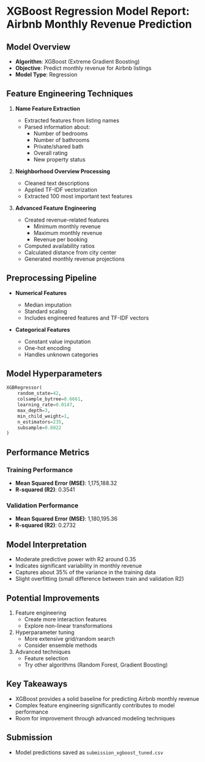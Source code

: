 # XGBoost Regression Model Report: Airbnb Monthly Revenue Prediction

## Model Overview
- **Algorithm**: XGBoost (Extreme Gradient Boosting)
- **Objective**: Predict monthly revenue for Airbnb listings
- **Model Type**: Regression

## Feature Engineering Techniques
1. **Name Feature Extraction**
   - Extracted features from listing names
   - Parsed information about:
     - Number of bedrooms
     - Number of bathrooms
     - Private/shared bath
     - Overall rating
     - New property status

2. **Neighborhood Overview Processing**
   - Cleaned text descriptions
   - Applied TF-IDF vectorization
   - Extracted 100 most important text features

3. **Advanced Feature Engineering**
   - Created revenue-related features
     - Minimum monthly revenue
     - Maximum monthly revenue
     - Revenue per booking
   - Computed availability ratios
   - Calculated distance from city center
   - Generated monthly revenue projections

## Preprocessing Pipeline
- **Numerical Features**
  - Median imputation
  - Standard scaling
  - Includes engineered features and TF-IDF vectors

- **Categorical Features**
  - Constant value imputation
  - One-hot encoding
  - Handles unknown categories

## Model Hyperparameters
```python
XGBRegressor(
    random_state=42,
    colsample_bytree=0.6661,
    learning_rate=0.0147,
    max_depth=3,
    min_child_weight=1,
    n_estimators=235,
    subsample=0.6022
)
```

## Performance Metrics

### Training Performance
- **Mean Squared Error (MSE)**: 1,175,188.32
- **R-squared (R2)**: 0.3541

### Validation Performance
- **Mean Squared Error (MSE)**: 1,180,195.36
- **R-squared (R2)**: 0.2732

## Model Interpretation
- Moderate predictive power with R2 around 0.35
- Indicates significant variability in monthly revenue
- Captures about 35% of the variance in the training data
- Slight overfitting (small difference between train and validation R2)

## Potential Improvements
1. Feature engineering
   - Create more interaction features
   - Explore non-linear transformations
2. Hyperparameter tuning
   - More extensive grid/random search
   - Consider ensemble methods
3. Advanced techniques
   - Feature selection
   - Try other algorithms (Random Forest, Gradient Boosting)

## Key Takeaways
- XGBoost provides a solid baseline for predicting Airbnb monthly revenue
- Complex feature engineering significantly contributes to model performance
- Room for improvement through advanced modeling techniques

## Submission
- Model predictions saved as `submission_xgboost_tuned.csv`
